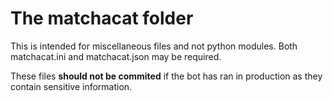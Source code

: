 # The matchacat folder
This is intended for miscellaneous files and not python modules.
Both matchacat.ini and matchacat.json may be required.

These files **should not be commited** if the bot has ran in production as they contain sensitive information.
